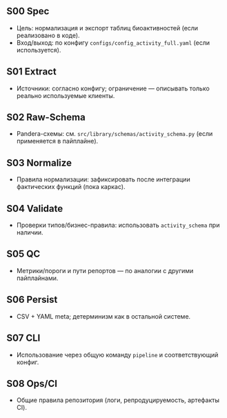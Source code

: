 <!-- Generated from template: docs/_templates/staging_template.md -->

## S00 Spec
- Цель: нормализация и экспорт таблиц биоактивностей (если реализовано в коде).
- Вход/выход: по конфигу `configs/config_activity_full.yaml` (если используется).

## S01 Extract
- Источники: согласно конфигу; ограничение — описывать только реально используемые клиенты.

## S02 Raw-Schema
- Pandera-схемы: см. `src/library/schemas/activity_schema.py` (если применяется в пайплайне).

## S03 Normalize
- Правила нормализации: зафиксировать после интеграции фактических функций (пока каркас).

## S04 Validate
- Проверки типов/бизнес-правила: использовать `activity_schema` при наличии.

## S05 QC
- Метрики/пороги и пути репортов — по аналогии с другими пайплайнами.

## S06 Persist
- CSV + YAML meta; детерминизм как в остальной системе.

## S07 CLI
- Использование через общую команду `pipeline` и соответствующий конфиг.

## S08 Ops/CI
- Общие правила репозитория (логи, репродуцируемость, артефакты CI).

